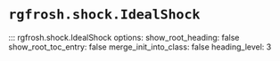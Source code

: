 # `rgfrosh.shock.IdealShock`

::: rgfrosh.shock.IdealShock
    options:
      show_root_heading: false
      show_root_toc_entry: false
      merge_init_into_class: false
      heading_level: 3

